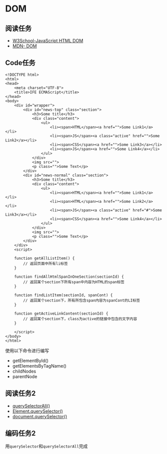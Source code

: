 # DOM

## 阅读任务
- [W3School-JavaScript HTML DOM](https://www.w3school.com.cn/js/js_htmldom.asp)
- [MDN- DOM](https://developer.mozilla.org/zh-CN/docs/Learn/JavaScript/Client-side_web_APIs/Manipulating_documents)

## Code任务

```
<!DOCTYPE html>
<html>
<head>
    <meta charset="UTF-8">    
    <title>IFE ECMAScript</title>
</head>
<body>        
    <div id="wrapper">
        <div id="news-top" class="section">
            <h3>Some title</h3>
            <div class="content">
                <ul>
                    <li><span>HTML</span><a href="">Some Link1</a></li>
                    <li><span>JS</span><a class="active" href="">Some Link2</a></li>
                    <li><span>CSS</span><a href="">Some Link3</a></li>
                    <li><span>JS</span><a href="">Some Link4</a></li>
                </ul>
            </div>
            <img src="">
            <p class="">Some Text</p>
        </div>
        <div id="news-normal" class="section">
            <h3>Some title</h3>
            <div class="content">
                <ul>
                    <li><span>HTML</span><a href="">Some Link1</a></li>
                    <li><span>HTML</span><a href="">Some Link2</a></li>
                    <li><span>JS</span><a class="active" href="#">Some Link3</a></li>
                    <li><span>CSS</span><a href="">Some Link4</a></li>
                </ul>
            </div>
            <img src="">
            <p class="">Some Text</p>
        </div>      
    </div>
    <script>

    function getAllListItem() {
        // 返回页面中所有li标签
    }

    function findAllHtmlSpanInOneSection(sectionId) {
        // 返回某个section下所有span中内容为HTML的span标签
    }

    function findListItem(sectionId, spanCont) {
        // 返回某个section下，所有所包含span内容为spanCont的LI标签
    }

    function getActiveLinkContent(sectionId) {
        // 返回某个section下，class为active的链接中包含的文字内容
    }

    </script>
</body>
</html>
```
使用以下命令进行编写
- getElementById()
- getElementsByTagName()
- childNodes
- parentNode

## 阅读任务2
- [querySelectorAll()](https://developer.mozilla.org/zh-CN/docs/Web/API/Element/querySelectorAll)
- [Element.querySelector()](https://developer.mozilla.org/zh-CN/docs/Web/API/Element/querySelector)
- [document.querySelector()](https://developer.mozilla.org/zh-CN/docs/Web/API/Document/querySelector)

## 编码任务2

用```querySelector```和```querySelectorAll```完成